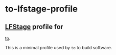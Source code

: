 # to-lfstage-profile

## [LFStage](https://github.com/toxikuu/lfstage) profile for
[to](https://github.com/toxikuu/to).

This is a minimal profile used by `to` to build software.
